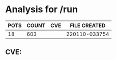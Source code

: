 # Analysis for /run
| POTS | COUNT | CVE | FILE CREATED |
|---|---|---|---|
| 18 | 603 | | 220110-033754 |

## CVE: 